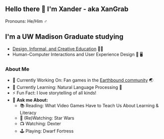 ## Hello there 👋 I'm Xander - aka XanGrab

Pronouns: He/Him ♂️

## I'm a UW Madison Graduate studying
* [Design, Informal, and Creative Education](https://ci.education.wisc.edu/research/digital-media/) 🎲🧩​​
* Human-Computer Interactions and User Experience Design 📲 🖥️

### About Me
* 🔭 Currently Working On: Fan games in the [Earthbound community](https://twitter.com/mother__squared?lang=en) 🌏
* 🌱 Currently Learning: Natural Language Processing 💬
* ⚡ Fun Fact: I love storytelling of all kinds!
* 🎤 **Ask me About:**
  * 📚 Reading: What Video Games Have to Teach Us About Learning & Literacy
  * 🎥 (Re)Watching: Star Wars
  * 📺 Watching: Dexter  
  * 🕹️ Playing: Dwarf Fortress
